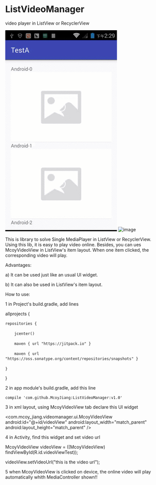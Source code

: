 # ListVideoManager
video player in ListView or RecyclerView

![image](https://github.com/McoyJiang/ListVideoManager/raw/master/IMAGES/listvideo.gif)
![image](https://github.com/McoyJiang/ListVideoManager/raw/master/IMAGES/listvideo2.gif)


This is library to solve Single MediaPlayer in ListView or RecyclerView.
Using this lib, it is easy to play video online. Besides, you can ues McoyVideoView in ListView's item layout.
When one item clicked, the corresponding video will play. 

Advantages:

a) It can be used just like an usual UI widget. 

b) It can also be used in ListView's item layout.

How to use:

1 in Project's build.gradle, add lines 

allprojects {

    repositories {
    
        jcenter()
        
        maven { url "https://jitpack.io" }
        
        maven { url "https://oss.sonatype.org/content/repositories/snapshots" }
        
    }
    
}


2 in app module's build.gradle, add this line

    compile 'com.github.McoyJiang:ListVideoManager:v1.0'
    

3 in xml layout, using McoyVideoView tab declare this UI widget

<com.mcoy_jiang.videomanager.ui.McoyVideoView
        android:id="@+id/videoView"
        android:layout_width="match_parent"
        android:layout_height="match_parent" />
        

4 in Activity, find this widget and set video url

McoyVideoView videoView = ((McoyVideoView) findViewById(R.id.videoViewTest));

videoView.setVideoUrl("this is the video url");


5 when McoyVideoView is clicked on device, the online video will play automatically whith MediaController shown!!

